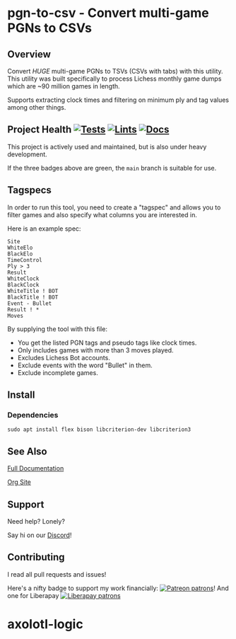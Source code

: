# pgn-to-csv - Convert multi-game PGNs to CSVs

## Overview

Convert *HUGE* multi-game PGNs to TSVs (CSVs with tabs)  with this utility. This utility was built
specifically to process Lichess monthly game dumps which are
~90 million games in length.

Supports extracting clock times and filtering on minimum ply and tag values
among other things.

## Project Health  [![Tests](https://github.com/axolotl-logic/pgne3k/actions/workflows/test.yml/badge.svg)](https://github.com/axolotl-logic/pgne3k/actions/workflows/test.yml) [![Lints](https://github.com/axolotl-logic/pgne3k/actions/workflows/lint.yml/badge.svg)](https://github.com/axolotl-logic/pgne3k/actions/workflows/lint.yml) [![Docs](https://github.com/axolotl-logic/pgne3k/actions/workflows/docs.yml/badge.svg)](https://github.com/axolotl-logic/pgne3k/actions/workflows/docs.yml)

This project is actively used and maintained, but is also under heavy development.

If the three badges above are green, the `main` branch is suitable for use.

## Tagspecs

In order to run this tool, you need to create a "tagspec" and allows you to filter
games and also specify what columns you are interested in.

Here is an example spec:

```text
Site
WhiteElo
BlackElo
TimeControl
Ply > 3
Result
WhiteClock
BlackClock
WhiteTitle ! BOT
BlackTitle ! BOT
Event - Bullet
Result ! *
Moves
```

By supplying the tool with this file:

- You get the listed PGN tags and pseudo tags like clock times.
- Only includes games with more than 3 moves played.
- Excludes Lichess Bot accounts.
- Exclude events with the word "Bullet" in them.
- Exclude incomplete games.

## Install

### Dependencies

```
sudo apt install flex bison libcriterion-dev libcriterion3
```

## See Also

[Full Documentation](https://pgne3k.axolotl-logic.io/)

[Org Site](https://axolotl-logic.io/)

## Support

Need help? Lonely?

Say hi on our [Discord](https://discord.gg/ewM37225Xx)!

## Contributing

I read all pull requests and issues!

Here's a nifty badge to support my work financially: [![Patreon patrons](https://img.shields.io/endpoint.svg?url=https%3A%2F%2Fshieldsio-patreon.vercel.app%2Fapi%3Fusername%3Daxolotl-logic%26type%3Dpatrons)](https://www.patreon.com/axolotl-logic)! And one for Liberapay [![Liberapay patrons](https://img.shields.io/liberapay/patrons/axolotl-logic)](https://en.liberapay.com/Axolotl-Logic)
# axolotl-logic
